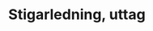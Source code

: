 ---
title: 'Stigarledning, uttag'
symbol_image: 'symbols/insats/39.svg'
weight: 39
card: true
card_color: 'bg-symbol-blue'
---